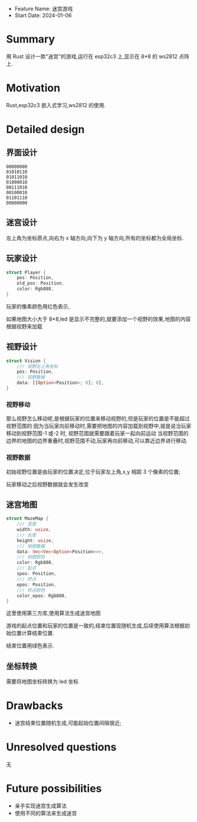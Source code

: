 - Feature Name: 迷宫游戏
- Start Date: 2024-01-06

# Summary

[summary]: #summary

用 Rust 设计一款"迷宫"的游戏,运行在 esp32c3 上,显示在 8\*8 的 ws2812 点阵上.

# Motivation

[motivation]: #motivation

Rust,esp32c3 嵌入式学习,ws2812 的使用.

# Detailed design

[detailed-design]: #detailed-design

## 界面设计

```Text
00000000
01010110
01011010
01000010
00111010
00100010
01101110
00000000
```

## 迷宫设计

左上角为坐标原点,向右为 x 轴方向,向下为 y 轴方向,所有的坐标都为全局坐标.

## 玩家设计

```Rust
struct Player {
    pos: Position,
    old_pos: Position,
    color: Rgb888,
}
```

玩家的像素颜色用红色表示,

如果地图大小大于 8\*8,led 是显示不完整的,就要添加一个视野的效果,地图的内容根据视野来加载

## 视野设计

```Rust
struct Vision {
    /// 视野左上角坐标
    pos: Position,
    /// 视野数据
    data: [[Option<Position>; 8]; 8],
}
```

### 视野移动

那么视野怎么移动呢,是根据玩家的位置来移动视野的,但是玩家的位置是不能超过视野范围的
因为当玩家向前移动时,需要把地图的内容加载到视野中,就是说当玩家移动到视野范围-1 或-2 时,
视野范围就需要跟着玩家一起向前运动
当视野范围的边界的地图的边界重叠时,视野范围不动,玩家再向前移动,可以靠近边界进行移动.

### 视野数据

初始视野位置是由玩家的位置决定,位于玩家左上角,x,y 相距 3 个像素的位置;

玩家移动之后视野数据就会发生改变

## 迷宫地图

```Rust
struct MazeMap {
    /// 宽度
    width: usize,
    /// 长度
    height: usize,
    /// 地图数据
    data: Vec<Vec<Option<Position>>>,
    /// 地图颜色
    color: Rgb888,
    /// 起点
    spos: Position,
    /// 终点
    epos: Position,
    /// 终点颜色
    color_epos: Rgb888,
}
```

这里使用第三方库,使用算法生成迷宫地图

游戏的起点位置和玩家的位置是一致的,结束位置现随机生成,后续使用算法根据初始位置计算结束位置.

结束位置用绿色表示.

## 坐标转换

需要将地图坐标转换为 led 坐标

# Drawbacks

[drawbacks]: #drawbacks

- 迷宫结束位置随机生成,可能起始位置间隔很近;

# Unresolved questions

[unresolved-questions]: #unresolved-questions

无

# Future possibilities

[future-possibilities]: #future-possibilities

- 亲手实现迷宫生成算法
- 使用不同的算法来生成迷宫
